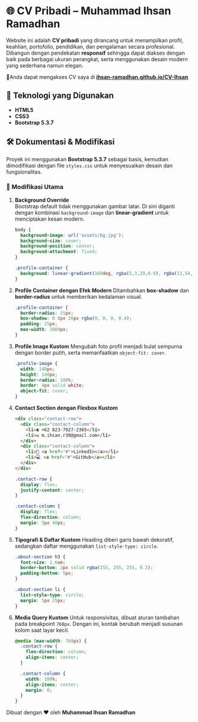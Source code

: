 # 🌐 CV Pribadi – Muhammad Ihsan Ramadhan  

Website ini adalah **CV pribadi** yang dirancang untuk menampilkan profil, keahlian, portofolio, pendidikan, dan pengalaman secara profesional. Dibangun dengan pendekatan **responsif** sehingga dapat diakses dengan baik pada berbagai ukuran perangkat, serta menggunakan desain modern yang sederhana namun elegan.  

🔗Anda dapat mengakses CV saya di [**ihsan-ramadhan.github.io/CV-Ihsan**](ihsan-ramadhan.github.io/CV-Ihsan)

## 🚀 Teknologi yang Digunakan
- **HTML5**
- **CSS3**
- **Bootstrap 5.3.7**
  
## 🛠️ Dokumentasi & Modifikasi
Proyek ini menggunakan **Bootstrap 5.3.7** sebagai basis, kemudian dimodifikasi dengan file `styles.css` untuk menyesuaikan desain dan fungsionalitas.  

### 🔧 Modifikasi Utama

1. **Background Override**  
   Bootstrap default tidak menggunakan gambar latar. Di sini diganti dengan kombinasi `background-image` dan **linear-gradient** untuk menciptakan kesan modern.  
   ```css
   body {
     background-image: url('assets/bg.jpg');
     background-size: cover;
     background-position: center;
     background-attachment: fixed;
   }

   .profile-container {
     background: linear-gradient(160deg, rgba(5,3,29,0.9), rgba(11,54,82,0.9));
   }

2. **Profile Container dengan Efek Modern**
   Ditambahkan **box-shadow** dan **border-radius** untuk memberikan kedalaman visual.

   ```css
   .profile-container {
     border-radius: 15px;
     box-shadow: 0 8px 20px rgba(0, 0, 0, 0.4);
     padding: 25px;
     max-width: 1000px;
   }
   ```

3. **Profile Image Kustom**
   Mengubah foto profil menjadi bulat sempurna dengan border putih, serta memanfaatkan `object-fit: cover`.

   ```css
   .profile-image {
     width: 140px;
     height: 140px;
     border-radius: 100%;
     border: 4px solid white;
     object-fit: cover;
   }
   ```

4. **Contact Section dengan Flexbox Kustom**

   ```html
   <div class="contact-row">
     <div class="contact-column">
       <li>☎️ +62 823-7927-2365</li>
       <li>✉️ m.ihsan.r30@gmail.com</li>
     </div>
     <div class="contact-column">
       <li>🔗 <a href="#">LinkedIn</a></li>
       <li>💻 <a href="#">GitHub</a></li>
     </div>
   </div>
   ```

   ```css
   .contact-row {
     display: flex;
     justify-content: center;
   }

   .contact-column {
     display: flex;
     flex-direction: column;
     margin: 5px 40px;
   }
   ```

5. **Tipografi & Daftar Kustom**
   Heading diberi garis bawah dekoratif, sedangkan daftar menggunakan `list-style-type: circle`.

   ```css
   .about-section h3 {
     font-size: 1.6em;
     border-bottom: 2px solid rgba(255, 255, 255, 0.2);
     padding-bottom: 5px;
   }

   .about-section li {
     list-style-type: circle;
     margin: 5px 25px;
   }
   ```

6. **Media Query Kustom**
   Untuk responsivitas, dibuat aturan tambahan pada breakpoint `768px`. Dengan ini, kontak berubah menjadi susunan kolom saat layar kecil.

   ```css
   @media (max-width: 768px) {
     .contact-row {
       flex-direction: column;
       align-items: center;
     }

     .contact-column {
       width: 100%;
       align-items: center;
       margin: 0;
     }
   }
   ```
Dibuat dengan ❤️ oleh **Muhammad Ihsan Ramadhan**
